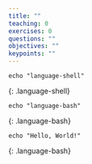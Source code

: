 ```yaml
---
title: ""
teaching: 0
exercises: 0
questions: ""
objectives: ""
keypoints: ""
---
```


```
echo "language-shell"
```
{: .language-shell}

```
echo "language-bash"
```
{: .language-bash}

~~~
echo "Hello, World!"
~~~
{: .language-bash}